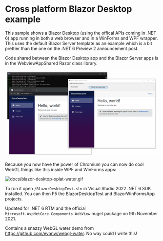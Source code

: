 # Cross platform Blazor Desktop example

This sample shows a Blazor Desktop (using the offical APIs coming in .NET 6) app running in both a web browser and in a WinForms and WPF wrapper. This uses the default Blazor Server template as an example which is a bit prettier than the one on the .NET 6 Preview 2 announcement post.

Code shared between the Blazor Desktop app and the Blazor Server apps is in the WebviewAppShared Razor class library.

![docs/blazor-desktop-xplat.gif](docs/blazor-desktop-xplat.gif)

Because you now have the power of Chromium you can now do cool WebGL things like this inside WPF and WinForms apps:

![docs/blazor-desktop-xplat-water.gif](docs/blazor-desktop-xplat-water.gif)

To run it open ```/BlazorDesktopTest.sln``` in Visual Studio 2022 .NET 6 SDK installed. You can then F5 the BlazorDesktopTest and BlazorWinFormsApp projects. 

Updated for .NET 6 RTM and the official ```Microsoft.AspNetCore.Components.WebView``` nuget package on 9th November 2021.

Contains a snazzy WebGL water demo from https://github.com/evanw/webgl-water. No way could I write this!